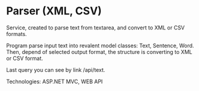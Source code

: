 # Parser (XML, CSV)
Service, created to parse text from textarea, and convert to XML or CSV formats.

Program parse input text into revalent model classes: Text, Sentence, Word.
Then, depend of selected output format, the structure is converting to XML or CSV format.

Last query you can see by link /api/text.

Technologies:
ASP.NET MVC, WEB API
